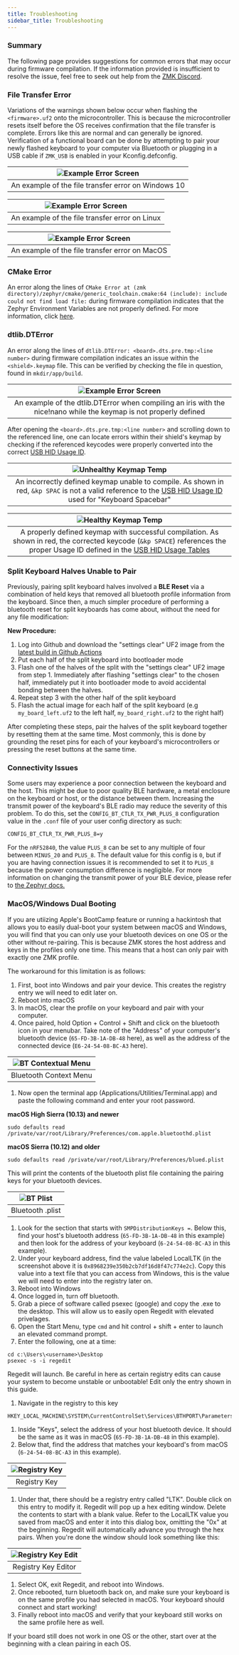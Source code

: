 ```yaml
---
title: Troubleshooting
sidebar_title: Troubleshooting
---
```


### Summary

The following page provides suggestions for common errors that may occur during firmware compilation. If the information provided is insufficient to resolve the issue, feel free to seek out help from the [ZMK Discord](https://zmkfirmware.dev/community/discord/invite).

### File Transfer Error

Variations of the warnings shown below occur when flashing the `<firmware>.uf2` onto the microcontroller. This is because the microcontroller resets itself before the OS receives confirmation that the file transfer is complete. Errors like this are normal and can generally be ignored. Verification of a functional board can be done by attempting to pair your newly flashed keyboard to your computer via Bluetooth or plugging in a USB cable if `ZMK_USB` is enabled in your Kconfig.defconfig.

| ![Example Error Screen](../docs/assets/troubleshooting/filetransfer/windows.png) |
| :------------------------------------------------------------------------------: |
|               An example of the file transfer error on Windows 10                |

| ![Example Error Screen](../docs/assets/troubleshooting/filetransfer/linux.png) |
| :----------------------------------------------------------------------------: |
|                 An example of the file transfer error on Linux                 |

| ![Example Error Screen](../docs/assets/troubleshooting/filetransfer/mac.png) |
| :--------------------------------------------------------------------------: |
|                An example of the file transfer error on MacOS                |

### CMake Error

An error along the lines of `CMake Error at (zmk directory)/zephyr/cmake/generic_toolchain.cmake:64 (include): include could not find load file:` during firmware compilation indicates that the Zephyr Environment Variables are not properly defined.
For more information, click [here](../docs/development/setup#environment-variables).

### dtlib.DTError

An error along the lines of `dtlib.DTError: <board>.dts.pre.tmp:<line number>` during firmware compilation indicates an issue within the `<shield>.keymap` file.
This can be verified by checking the file in question, found in `mkdir/app/build`.

|                  ![Example Error Screen](../docs/assets/troubleshooting/keymaps/errorscreen.png)                   |
| :----------------------------------------------------------------------------------------------------------------: |
| An example of the dtlib.DTError when compiling an iris with the nice!nano while the keymap is not properly defined |

After opening the `<board>.dts.pre.tmp:<line number>` and scrolling down to the referenced line, one can locate errors within their shield's keymap by checking if the referenced keycodes were properly converted into the correct [USB HID Usage ID](https://www.usb.org/document-library/hid-usage-tables-12).

|                                                                   ![Unhealthy Keymap Temp](../docs/assets/troubleshooting/keymaps/unhealthyEDIT.png)                                                                   |
| :--------------------------------------------------------------------------------------------------------------------------------------------------------------------------------------------------------------------: |
| An incorrectly defined keymap unable to compile. As shown in red, `&kp SPAC` is not a valid reference to the [USB HID Usage ID](https://www.usb.org/document-library/hid-usage-tables-12) used for "Keyboard Spacebar" |

|                                                                               ![Healthy Keymap Temp](../docs/assets/troubleshooting/keymaps/healthyEDIT.png)                                                                               |
| :----------------------------------------------------------------------------------------------------------------------------------------------------------------------------------------------------------------------------------------: |
| A properly defined keymap with successful compilation. As shown in red, the corrected keycode (`&kp SPACE`) references the proper Usage ID defined in the [USB HID Usage Tables](https://www.usb.org/document-library/hid-usage-tables-12) |

### Split Keyboard Halves Unable to Pair

Previously, pairing split keyboard halves involved a **BLE Reset** via a combination of held keys that removed all bluetooth profile information from the keyboard.
Since then, a much simpler procedure of performing a bluetooth reset for split keyboards has come about, without the need for any file modification:

**New Procedure:**

1. Log into Github and download the "settings clear" UF2 image from the [latest build in Github Actions](https://github.com/zmkfirmware/zmk/actions?query=workflow%3ABuild+branch%3Amain)
1. Put each half of the split keyboard into bootloader mode
1. Flash one of the halves of the split with the "settings clear" UF2 image from step 1. Immediately after flashing "settings clear" to the chosen half, immediately put it into bootloader mode
   to avoid accidental bonding between the halves.
1. Repeat step 3 with the other half of the split keyboard
1. Flash the actual image for each half of the split keyboard (e.g `my_board_left.uf2` to the left half, `my_board_right.uf2` to the right half)

After completing these steps, pair the halves of the split keyboard together by resetting them at the same time. Most commonly, this is done by grounding the reset pins
for each of your keyboard's microcontrollers or pressing the reset buttons at the same time.

### Connectivity Issues

Some users may experience a poor connection between the keyboard and the host. This might be due to poor quality BLE hardware, a metal enclosure on the keyboard or host, or the distance between them. Increasing the transmit power of the keyboard's BLE radio may reduce the severity of this problem. To do this, set the `CONFIG_BT_CTLR_TX_PWR_PLUS_8` configuration value in the `.conf` file of your user config directory as such:

```
CONFIG_BT_CTLR_TX_PWR_PLUS_8=y
```

For the `nRF52840`, the value `PLUS_8` can be set to any multiple of four between `MINUS_20` and `PLUS_8`. The default value for this config is `0`, but if you are having connection issues it is recommended to set it to `PLUS_8` because the power consumption difference is negligible. For more information on changing the transmit power of your BLE device, please refer to [the Zephyr docs.](https://docs.zephyrproject.org/latest/reference/kconfig/CONFIG_BT_CTLR_TX_PWR_PLUS_8.html)

### MacOS/Windows Dual Booting

If you are utiizing Apple's BootCamp feature or running a hackintosh that allows you to easily dual-boot your system between macOS and Windows, you will find that you can only use your bluetooth devices on one OS or the other without re-pairing. This is because ZMK stores the host address and keys in the profiles only one time. This means that a host can only pair with exactly one ZMK profile. 

The workaround for this limitation is as follows:
1. First, boot into Windows and pair your device. This creates the registry entry we will need to edit later on.
1. Reboot into macOS
1. In macOS, clear the profile on your keyboard and pair with your computer. 
1. Once paired, hold Option + Control + Shift and click on the bluetooth icon in your menubar. Take note of the "Address" of your computer's bluetooth device (`65-FD-3B-1A-DB-48` here), as well as the address of the connected device (`E6-24-54-08-BC-A3` here).

| ![BT Contextual Menu](../docs/assets/troubleshooting/dualboot/bt_addresses.png) |
| :--------------------------------------------------------------------------: |
|                Bluetooth Context Menu                |

1. Now open the terminal app (Applications/Utilities/Terminal.app) and paste the following command and enter your root password. 

**macOS High Sierra (10.13) and newer**
```
sudo defaults read /private/var/root/Library/Preferences/com.apple.bluetoothd.plist
```
**macOS Sierra (10.12) and older**
```
sudo defaults read /private/var/root/Library/Preferences/blued.plist
```

 This will print the contents of the bluetooth plist file containing the pairing keys for your bluetooth devices.

| ![BT Plist](../docs/assets/troubleshooting/dualboot/plist.png) |
| :--------------------------------------------------------------------------: |
|                Bluetooth .plist                |
 
 1. Look for the section that starts with `SMPDistributionKeys =`. Below this, find your host's bluetooth address (`65-FD-3B-1A-DB-48` in this example) and then look for the address of your keyboard (`6-24-54-08-BC-A3` in this example).
 1. Under your keyboard address, find the value labeled LocalLTK (in the screenshot above it is `0x8968239e350b2cb7df16d8f47c774e2c`). Copy this value into a text file that you can access from Windows, this is the value we will need to enter into the registry later on.
 1. Reboot into Windows
 1. Once logged in, turn off bluetooth. 
 1. Grab a piece of software called psexec (google) and copy the .exe to the desktop. This will allow us to easily open Regedit with elevated privelages.
 1. Open the Start Menu, type `cmd` and hit control + shift + enter to launch an elevated command prompt.
 1. Enter the following, one at a time:

 ```
 cd c:\Users\<username>\Desktop
 psexec -s -i regedit
 ```

 Regedit will launch. Be careful in here as certain registry edits can cause your system to become unstable or unbootable! Edit only the entry shown in this guide.
 1. Navigate in the registry to this key
 
 ```
 HKEY_LOCAL_MACHINE\SYSTEM\CurrentControlSet\Services\BTHPORT\Parameters\Keys\
 ```

1. Inside "Keys", select the address of your host bluetooth device. It should be the same as it was in macOS (`65-FD-3B-1A-DB-48` in this example).
1. Below that, find the address that matches your keyboard's from macOS (`6-24-54-08-BC-A3` in this example).

| ![Registry Key](../docs/assets/troubleshooting/dualboot/Registry1.png) |
| :--------------------------------------------------------------------------: |
|                Registry Key                |

1. Under that, there should be a registry entry called "LTK". Double click on this entry to modify it. Regedit will pop up a hex editing window. Delete the contents to start with a blank value. Refer to the LocalLTK value you saved from macOS and enter it into this dialog box, omitting the "0x" at the beginning. Regedit will automatically advance you through the hex pairs. When you're done the window should look something like this:

| ![Registry Key Edit](../docs/assets/troubleshooting/dualboot/Registry2.png) |
| :--------------------------------------------------------------------------: |
|                Registry Key Editor                |

1. Select OK, exit Regedit, and reboot into Windows.
1. Once rebooted, turn bluetooth back on, and make sure your keyboard is on the same profile you had selected in macOS. Your keyboard should connect and start working!
1. Finally reboot into macOS and verify that your keyboard still works on the same profile here as well. 

If your board still does not work in one OS or the other, start over at the beginning with a clean pairing in each OS.